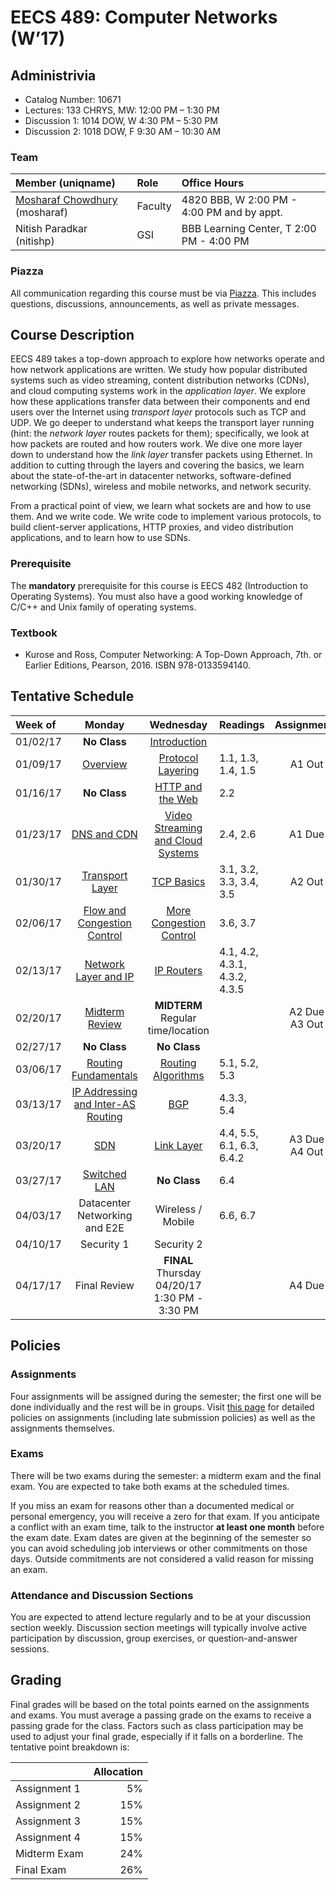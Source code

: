 # EECS 489: Computer Networks (W’17)

## Administrivia
 - Catalog Number: 10671
 - Lectures: 133 CHRYS, MW: 12:00 PM – 1:30 PM
 - Discussion 1: 1014 DOW, W 4:30 PM – 5:30 PM
 - Discussion 2: 1018 DOW, F 9:30 AM – 10:30 AM

### Team

| Member (uniqname) | Role | Office Hours |
| :---------------- | :--- | :----------- |
| [Mosharaf Chowdhury](http://www.mosharaf.com/) (mosharaf) | Faculty | 4820 BBB, W 2:00 PM - 4:00 PM and by appt.
| Nitish Paradkar (nitishp) | GSI | BBB Learning Center, T 2:00 PM - 4:00 PM |

### Piazza
All communication regarding this course must be via [Piazza](https://piazza.com/umich/winter2017/eecs489/). 
This includes questions, discussions, announcements, as well as private messages.

## Course Description
EECS 489 takes a top-down approach to explore how networks operate and how network applications are written. 
We study how popular distributed systems such as video streaming, content distribution networks (CDNs), and cloud computing systems work in the *application layer*.
We explore how these applications transfer data between their components and end users over the Internet using *transport layer* protocols such as TCP and UDP.
We go deeper to understand what keeps the transport layer running (hint: the *network layer* routes packets for them); specifically, we look at how packets are routed and how routers work.
We dive one more layer down to understand how the *link layer* transfer packets using Ethernet.
In addition to cutting through the layers and covering the basics, we learn about the state-of-the-art in datacenter networks, software-defined networking (SDNs), wireless and mobile networks, and network security. 

From a practical point of view, we learn what sockets are and how to use them. 
And we write code. 
We write code to implement various protocols, to build client-server applications, HTTP proxies, and video distribution applications, and to learn how to use SDNs.

### Prerequisite

The **mandatory** prerequisite for this course is EECS 482 (Introduction to Operating Systems). 
You must also have a good working knowledge of C/C++ and Unix family of operating systems.

### Textbook

- Kurose and Ross, Computer Networking: A Top-Down Approach, 7th. or Earlier Editions, Pearson, 2016. ISBN 978-0133594140.

## Tentative Schedule

| Week of  | Monday | Wednesday | Readings | Assignments
|:---------|:------:|:---------:|:---------|:----------:
| 01/02/17 | **No Class** | [Introduction](Slides/010417.pptx) | 
| 01/09/17 | [Overview](Slides/010917.pptx) | [Protocol Layering](Slides/011117.pptx) | 1.1, 1.3, 1.4, 1.5 | A1 Out
| 01/16/17 | **No Class** | [HTTP and the Web](Slides/011817.pptx) | 2.2
| 01/23/17 | [DNS and CDN](Slides/012317.pptx) | [Video Streaming and Cloud Systems](Slides/012517.pptx) | 2.4, 2.6 | A1 Due
| 01/30/17 | [Transport Layer](Slides/013017.pptx) | [TCP Basics](Slides/020117.pptx) | 3.1, 3.2, 3.3, 3.4, 3.5 | A2 Out
| 02/06/17 | [Flow and Congestion Control](Slides/020617.pptx) | [More Congestion Control](Slides/020817.pptx) | 3.6, 3.7
| 02/13/17 | [Network Layer and IP](Slides/021317.pptx) | [IP Routers](Slides/021517.pptx) | 4.1, 4.2, 4.3.1, 4.3.2, 4.3.5
| 02/20/17 | [Midterm Review](Slides/022017.pptx) | **MIDTERM** <br> Regular time/location | | A2 Due<br>A3 Out
| 02/27/17 | **No Class** | **No Class** |
| 03/06/17 | [Routing Fundamentals](Slides/030617.pptx) | [Routing Algorithms](Slides/030817.pptx) | 5.1, 5.2, 5.3
| 03/13/17 | [IP Addressing and Inter-AS Routing](Slides/031317.pptx) | [BGP](Slides/031517.pptx) | 4.3.3, 5.4
| 03/20/17 | [SDN](Slides/032017.pptx) | [Link Layer](Slides/032217.pptx)  | 4.4, 5.5, 6.1, 6.3, 6.4.2 | A3 Due<br>A4 Out
| 03/27/17 | [Switched LAN](Slides/032717.pptx) | **No Class** | 6.4
| 04/03/17 | Datacenter Networking and E2E | Wireless / Mobile | 6.6, 6.7
| 04/10/17 | Security 1 | Security 2 | 
| 04/17/17 | Final Review | **FINAL** <br> Thursday 04/20/17 <br> 1:30 PM - 3:30 PM | | A4 Due

## Policies

### Assignments
Four assignments will be assigned during the semester; the first one will be done individually and the rest will be in groups.
Visit [this page](Assignments) for detailed policies on assignments (including late submission policies) as well as the assignments themselves. 

### Exams
There will be two exams during the semester: a midterm exam and the final exam. 
You are expected to take both exams at the scheduled times. 

If you miss an exam for reasons other than a documented medical or personal emergency, you will receive a zero for that exam. 
If you anticipate a conflict with an exam time, talk to the instructor **at least one month** before the exam date. 
Exam dates are given at the beginning of the semester so you can avoid scheduling job interviews or other commitments on those days. 
Outside commitments are not considered a valid reason for missing an exam.

### Attendance and Discussion Sections
You are expected to attend lecture regularly and to be at your discussion section weekly. 
Discussion section meetings will typically involve active participation by discussion, group exercises, or question-and-answer sessions.

## Grading
Final grades will be based on the total points earned on the assignments and exams. 
You must average a passing grade on the exams to receive a passing grade for the class. 
Factors such as class participation may be used to adjust your final grade, especially if it falls on a borderline. 
The tentative point breakdown is:

|              | Allocation 
| -------------| ----------:
| Assignment 1 |  5%        
| Assignment 2 | 15%        
| Assignment 3 | 15%        
| Assignment 4 | 15%        
| Midterm Exam | 24%        
| Final Exam   | 26%        
